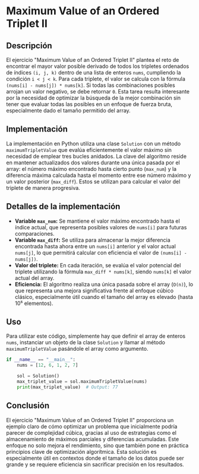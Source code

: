# Maximum Value of an Ordered Triplet II

## Descripción

El ejercicio "Maximum Value of an Ordered Triplet II" plantea el reto de encontrar el mayor valor posible derivado de todos los tripletes ordenados de índices `(i, j, k)` dentro de una lista de enteros `nums`, cumpliendo la condición `i < j < k`. Para cada triplete, el valor se calcula con la fórmula `(nums[i] - nums[j]) * nums[k]`. Si todas las combinaciones posibles arrojan un valor negativo, se debe retornar `0`. Esta tarea resulta interesante por la necesidad de optimizar la búsqueda de la mejor combinación sin tener que evaluar todas las posibles en un enfoque de fuerza bruta, especialmente dado el tamaño permitido del array.

## Implementación

La implementación en Python utiliza una clase `Solution` con un método `maximumTripletValue` que evalúa eficientemente el valor máximo sin necesidad de emplear tres bucles anidados. La clave del algoritmo reside en mantener actualizados dos valores durante una única pasada por el array: el número máximo encontrado hasta cierto punto (`max_num`) y la diferencia máxima calculada hasta el momento entre ese número máximo y un valor posterior (`max_diff`). Estos se utilizan para calcular el valor del triplete de manera progresiva.

## Detalles de la implementación

- **Variable `max_num`:** Se mantiene el valor máximo encontrado hasta el índice actual, que representa posibles valores de `nums[i]` para futuras comparaciones.
- **Variable `max_diff`:** Se utiliza para almacenar la mejor diferencia encontrada hasta ahora entre un `nums[i]` anterior y el valor actual `nums[j]`, lo que permitirá calcular con eficiencia el valor de `(nums[i] - nums[j])`.
- **Valor del triplete:** En cada iteración, se evalúa el valor potencial del triplete utilizando la fórmula `max_diff * nums[k]`, siendo `nums[k]` el valor actual del array.
- **Eficiencia:** El algoritmo realiza una única pasada sobre el array (`O(n)`), lo que representa una mejora significativa frente al enfoque cúbico clásico, especialmente útil cuando el tamaño del array es elevado (hasta 10⁵ elementos).

## Uso

Para utilizar este código, simplemente hay que definir el array de enteros `nums`, instanciar un objeto de la clase `Solution` y llamar al método `maximumTripletValue` pasándole el array como argumento.

```python
if __name__ == "__main__":
    nums = [12, 6, 1, 2, 7]

    sol = Solution()
    max_triplet_value = sol.maximumTripletValue(nums)
    print(max_triplet_value)  # Output: 77
```

## Conclusión

El ejercicio "Maximum Value of an Ordered Triplet II" proporciona un ejemplo claro de cómo optimizar un problema que inicialmente podría parecer de complejidad cúbica, gracias al uso de estrategias como el almacenamiento de máximos parciales y diferencias acumuladas. Este enfoque no solo mejora el rendimiento, sino que también pone en práctica principios clave de optimización algorítmica. Esta solución es especialmente útil en contextos donde el tamaño de los datos puede ser grande y se requiere eficiencia sin sacrificar precisión en los resultados.
